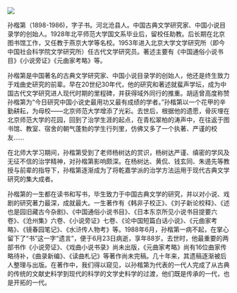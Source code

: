 ![](https://s2.loli.net/2022/09/01/MfYw3I4mHdvuKjk.png)

孙楷第（1898-1986)，字子书。河北沧县人。中国古典文学研究家、中国小说目录学的创始人。1928年北平师范大学国文系毕业后，留校任助教。后长期在北京图书馆工作，又任教于燕京大学等名校。1953年进入北京大学文学研究所（即今中国社会科学院文学研究所）任古代文学研究员。著述主要有《中国通俗小说书目》《小说旁证》《元曲家考略》等。

孙楷第是中国著名的古典文学研究家、中国小说目录学的创始人，他还是终生致力于戏曲史研究的前辈。早在20世纪30年代，他的研究和著述就蜚声学坛，成为中国古代文学研究进人现代时期的里程碑，并获得域外同行的推重。胡适曾高度称赞孙楷第为“今日研究中国小说史最用功又最有成绩的学者。”孙楷第以一个花甲的辛勤耕耘，为母校——北京师范大学增添了光彩。去世后，根据他的遗愿，骨灰埋在北京师范大学的花园，回到了治学生涯的起点，在青松翠柏的涛声中，在往返于图书馆、教室、宿舍的朝气蓬勃的学生行列里，仿佛又多了一个执著、严谨的校友……

在北师大学习期间，孙楷第受到了老师杨树达的赏识，杨树达严谨、缜密的学风及无征不信的治学精神，对孙楷第影响颇深。在杨树达、黄侃、钱玄同、朱逷先等教授与前辈的指导下，孙楷第逐渐成为了将乾嘉学派的治学方法运用于现代古典文学研究的集大成者。

孙楷第的一生都在读书和写书，毕生致力于中国古典文学的研究，并以对小说、戏剧的研究著力最深，成就最大。一生著作有《韩非子校正》、《刘子新论校释》、《述也是园旧藏古今杂剧》、《中国通俗小说书目》、《日本东京所见小说书目提要六卷》、《沧州集》六卷、《小说旁证》七卷、《论中国短篇白话小说》、《元曲家考略》、《镜春园笔记》、《水浒传人物考》等。1988年6月，孙楷第一病不起，在掌心留下了“书”这一字“遗言”，便于6月23日病逝，享年88岁。去世时，他最重要的两部书作《小说旁证》、《戏曲小说书录》尚未出版，《元曲家考略》尚有16位曲家传略待补，《曲录新编》、《读曲札记》等著作尚未完稿。几十年来，其遗稿逐渐被后人整理与出版。在著作中，我们得以窥见，以孙楷第为代表的一代人完成了从古典的传统的文献史料学到现代的科学的文学史料学的过渡，他们既是传承的一代，也是开拓的一代。